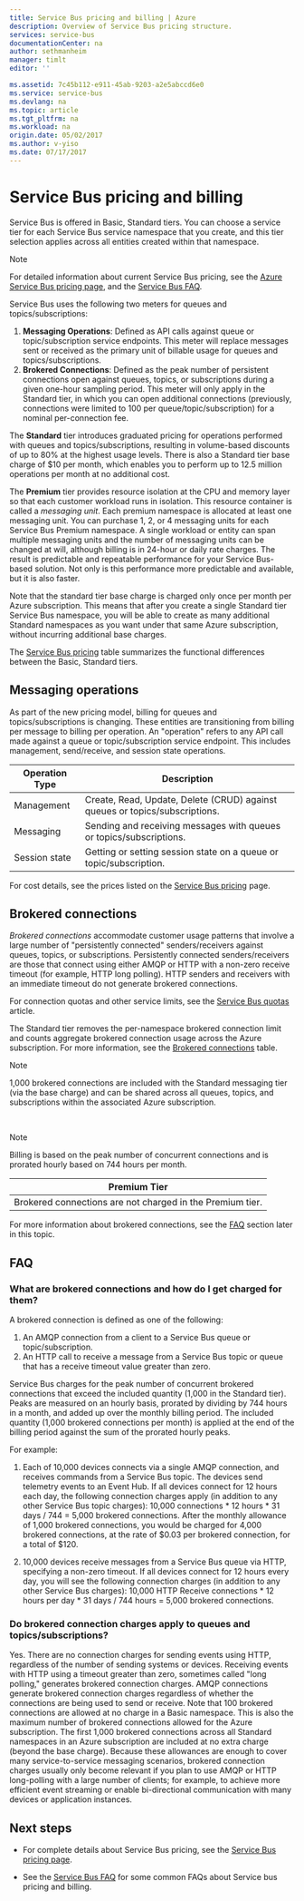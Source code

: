```yaml
---
title: Service Bus pricing and billing | Azure
description: Overview of Service Bus pricing structure.
services: service-bus
documentationCenter: na
author: sethmanheim
manager: timlt
editor: ''

ms.assetid: 7c45b112-e911-45ab-9203-a2e5abccd6e0
ms.service: service-bus
ms.devlang: na
ms.topic: article
ms.tgt_pltfrm: na
ms.workload: na
origin.date: 05/02/2017
ms.author: v-yiso
ms.date: 07/17/2017
---
```

# Service Bus pricing and billing

Service Bus is offered in Basic, Standard tiers. You can choose a service tier for each Service Bus service namespace that you create, and this tier selection applies across all entities created within that namespace.

>[!NOTE]
> For detailed information about current Service Bus pricing, see the [Azure Service Bus pricing page](https://www.azure.cn/pricing/details/messaging/), and the [Service Bus FAQ](./service-bus-faq.md#service-bus-pricing).
>
>

Service Bus uses the following two meters for queues and topics/subscriptions:

1. **Messaging Operations**: Defined as API calls against queue or topic/subscription service endpoints. This meter will replace messages sent or received as the primary unit of billable usage for queues and topics/subscriptions.
2. **Brokered Connections**: Defined as the peak number of persistent connections open against queues, topics, or subscriptions during a given one-hour sampling period. This meter will only apply in the Standard tier, in which you can open additional connections (previously, connections were limited to 100 per queue/topic/subscription) for a nominal per-connection fee.

The **Standard** tier introduces graduated pricing for operations performed with queues and topics/subscriptions, resulting in volume-based discounts of up to 80% at the highest usage levels. There is also a Standard tier base charge of $10 per month, which enables you to perform up to 12.5 million operations per month at no additional cost.

The **Premium** tier provides resource isolation at the CPU and memory layer so that each customer workload runs in isolation. This resource container is called a *messaging unit*. Each premium namespace is allocated at least one messaging unit. You can purchase 1, 2, or 4 messaging units for each Service Bus Premium namespace. A single workload or entity can span multiple messaging units and the number of messaging units can be changed at will, although billing is in 24-hour or daily rate charges. The result is predictable and repeatable performance for your Service Bus-based solution. Not only is this performance more predictable and available, but it is also faster.

Note that the standard tier base charge is charged only once per month per Azure subscription. This means that after you create a single Standard tier Service Bus namespace, you will be able to create as many additional Standard namespaces as you want under that same Azure subscription, without incurring additional base charges.

The [Service Bus pricing](https://www.azure.cn/pricing/details/messaging/) table summarizes the functional differences between the Basic, Standard tiers.

## Messaging operations

As part of the new pricing model, billing for queues and topics/subscriptions is changing. These entities are transitioning from billing per message to billing per operation. An "operation" refers to any API call made against a queue or topic/subscription service endpoint. This includes management, send/receive, and session state operations.

|Operation Type|Description|
|---|---|
|Management|Create, Read, Update, Delete (CRUD) against queues or topics/subscriptions.|
|Messaging|Sending and receiving messages with queues or topics/subscriptions.|
|Session state|Getting or setting session state on a queue or topic/subscription.|

For cost details, see the prices listed on the [Service Bus pricing](https://www.azure.cn/pricing/details/messaging/) page.

## Brokered connections

*Brokered connections* accommodate customer usage patterns that involve a large number of "persistently connected" senders/receivers against queues, topics, or subscriptions. Persistently connected senders/receivers are those that connect using either AMQP or HTTP with a non-zero receive timeout (for example, HTTP long polling). HTTP senders and receivers with an immediate timeout do not generate brokered connections.

For connection quotas and other service limits, see the [Service Bus quotas](./service-bus-quotas.md) article.

The Standard tier removes the per-namespace brokered connection limit and counts aggregate brokered connection usage across the Azure subscription. For more information, see the [Brokered connections](https://www.azure.cn/pricing/details/messaging/) table.

>[!NOTE]
> 1,000 brokered connections are included with the Standard messaging tier (via the base charge) and can be shared across all queues, topics, and subscriptions within the associated Azure subscription.
>
>

<br />

>[!NOTE]
> Billing is based on the peak number of concurrent connections and is prorated hourly based on 744 hours per month.
>
>

| Premium Tier |
| --- |
| Brokered connections are not charged in the Premium tier. |

For more information about brokered connections, see the [FAQ](#faq) section later in this topic.

## FAQ

### What are brokered connections and how do I get charged for them?
A brokered connection is defined as one of the following:

1. An AMQP connection from a client to a Service Bus queue or topic/subscription.
2. An HTTP call to receive a message from a Service Bus topic or queue that has a receive timeout value greater than zero.

Service Bus charges for the peak number of concurrent brokered connections that exceed the included quantity (1,000 in the Standard tier). Peaks are measured on an hourly basis, prorated by dividing by 744 hours in a month, and added up over the monthly billing period. The included quantity (1,000 brokered connections per month) is applied at the end of the billing period against the sum of the prorated hourly peaks.

For example:

1. Each of 10,000 devices connects via a single AMQP connection, and receives commands from a Service Bus topic. The devices send telemetry events to an Event Hub. If all devices connect for 12 hours each day, the following connection charges apply (in addition to any other Service Bus topic charges): 10,000 connections * 12 hours * 31 days / 744 = 5,000 brokered connections. After the monthly allowance of 1,000 brokered connections, you would be charged for 4,000 brokered connections, at the rate of $0.03 per brokered connection, for a total of $120.

4. 10,000 devices receive messages from a Service Bus queue via HTTP, specifying a non-zero timeout. If all devices connect for 12 hours every day, you will see the following connection charges (in addition to any other Service Bus charges): 10,000 HTTP Receive connections * 12 hours per day * 31 days / 744 hours = 5,000 brokered connections.

### Do brokered connection charges apply to queues and topics/subscriptions?

Yes. There are no connection charges for sending events using HTTP, regardless of the number of sending systems or devices. Receiving events with HTTP using a timeout greater than zero, sometimes called "long polling," generates brokered connection charges. AMQP connections generate brokered connection charges regardless of whether the connections are being used to send or receive. Note that 100 brokered connections are allowed at no charge in a Basic namespace. This is also the maximum number of brokered connections allowed for the Azure subscription. The first 1,000 brokered connections across all Standard namespaces in an Azure subscription are included at no extra charge (beyond the base charge). Because these allowances are enough to cover many service-to-service messaging scenarios, brokered connection charges usually only become relevant if you plan to use AMQP or HTTP long-polling with a large number of clients; for example, to achieve more efficient event streaming or enable bi-directional communication with many devices or application instances.

## Next steps

- For complete details about Service Bus pricing, see the [Service Bus pricing page](https://www.azure.cn/pricing/details/messaging/).

* See the [Service Bus FAQ](./service-bus-faq.md#service-bus-pricing) for some common FAQs about Service bus pricing and billing.

[Azure portal]: https://portal.azure.cn
